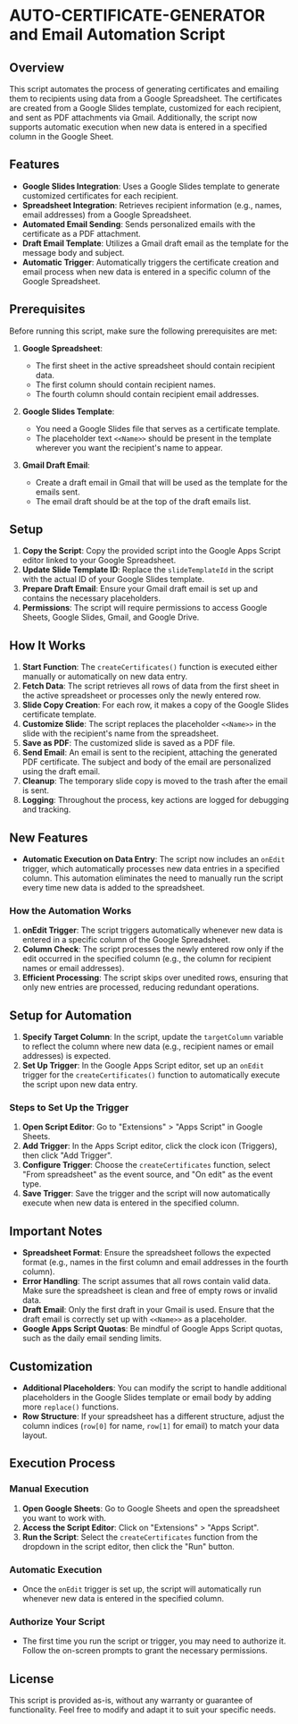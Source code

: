 # AUTO-CERTIFICATE-GENERATOR and Email Automation Script

## Overview

This script automates the process of generating certificates and emailing them to recipients using data from a Google Spreadsheet. The certificates are created from a Google Slides template, customized for each recipient, and sent as PDF attachments via Gmail. Additionally, the script now supports automatic execution when new data is entered in a specified column in the Google Sheet.

## Features

- **Google Slides Integration**: Uses a Google Slides template to generate customized certificates for each recipient.
- **Spreadsheet Integration**: Retrieves recipient information (e.g., names, email addresses) from a Google Spreadsheet.
- **Automated Email Sending**: Sends personalized emails with the certificate as a PDF attachment.
- **Draft Email Template**: Utilizes a Gmail draft email as the template for the message body and subject.
- **Automatic Trigger**: Automatically triggers the certificate creation and email process when new data is entered in a specific column of the Google Spreadsheet.

## Prerequisites

Before running this script, make sure the following prerequisites are met:

1. **Google Spreadsheet**:
   - The first sheet in the active spreadsheet should contain recipient data.
   - The first column should contain recipient names.
   - The fourth column should contain recipient email addresses.

2. **Google Slides Template**:
   - You need a Google Slides file that serves as a certificate template.
   - The placeholder text `<<Name>>` should be present in the template wherever you want the recipient's name to appear.

3. **Gmail Draft Email**:
   - Create a draft email in Gmail that will be used as the template for the emails sent.
   - The email draft should be at the top of the draft emails list.

## Setup

1. **Copy the Script**: Copy the provided script into the Google Apps Script editor linked to your Google Spreadsheet.
2. **Update Slide Template ID**: Replace the `slideTemplateId` in the script with the actual ID of your Google Slides template.
3. **Prepare Draft Email**: Ensure your Gmail draft email is set up and contains the necessary placeholders.
4. **Permissions**: The script will require permissions to access Google Sheets, Google Slides, Gmail, and Google Drive.

## How It Works

1. **Start Function**: The `createCertificates()` function is executed either manually or automatically on new data entry.
2. **Fetch Data**: The script retrieves all rows of data from the first sheet in the active spreadsheet or processes only the newly entered row.
3. **Slide Copy Creation**: For each row, it makes a copy of the Google Slides certificate template.
4. **Customize Slide**: The script replaces the placeholder `<<Name>>` in the slide with the recipient's name from the spreadsheet.
5. **Save as PDF**: The customized slide is saved as a PDF file.
6. **Send Email**: An email is sent to the recipient, attaching the generated PDF certificate. The subject and body of the email are personalized using the draft email.
7. **Cleanup**: The temporary slide copy is moved to the trash after the email is sent.
8. **Logging**: Throughout the process, key actions are logged for debugging and tracking.

## New Features

- **Automatic Execution on Data Entry**: The script now includes an `onEdit` trigger, which automatically processes new data entries in a specified column. This automation eliminates the need to manually run the script every time new data is added to the spreadsheet.

### How the Automation Works

1. **onEdit Trigger**: The script triggers automatically whenever new data is entered in a specific column of the Google Spreadsheet.
2. **Column Check**: The script processes the newly entered row only if the edit occurred in the specified column (e.g., the column for recipient names or email addresses).
3. **Efficient Processing**: The script skips over unedited rows, ensuring that only new entries are processed, reducing redundant operations.

## Setup for Automation

1. **Specify Target Column**: In the script, update the `targetColumn` variable to reflect the column where new data (e.g., recipient names or email addresses) is expected.
2. **Set Up Trigger**: In the Google Apps Script editor, set up an `onEdit` trigger for the `createCertificates()` function to automatically execute the script upon new data entry.

### Steps to Set Up the Trigger

1. **Open Script Editor**: Go to "Extensions" > "Apps Script" in Google Sheets.
2. **Add Trigger**: In the Apps Script editor, click the clock icon (Triggers), then click "Add Trigger".
3. **Configure Trigger**: Choose the `createCertificates` function, select "From spreadsheet" as the event source, and "On edit" as the event type.
4. **Save Trigger**: Save the trigger and the script will now automatically execute when new data is entered in the specified column.

## Important Notes

- **Spreadsheet Format**: Ensure the spreadsheet follows the expected format (e.g., names in the first column and email addresses in the fourth column).
- **Error Handling**: The script assumes that all rows contain valid data. Make sure the spreadsheet is clean and free of empty rows or invalid data.
- **Draft Email**: Only the first draft in your Gmail is used. Ensure that the draft email is correctly set up with `<<Name>>` as a placeholder.
- **Google Apps Script Quotas**: Be mindful of Google Apps Script quotas, such as the daily email sending limits.

## Customization

- **Additional Placeholders**: You can modify the script to handle additional placeholders in the Google Slides template or email body by adding more `replace()` functions.
- **Row Structure**: If your spreadsheet has a different structure, adjust the column indices (`row[0]` for name, `row[1]` for email) to match your data layout.

## Execution Process

### Manual Execution

1. **Open Google Sheets**: Go to Google Sheets and open the spreadsheet you want to work with.
2. **Access the Script Editor**: Click on "Extensions" > "Apps Script".
3. **Run the Script**: Select the `createCertificates` function from the dropdown in the script editor, then click the "Run" button.

### Automatic Execution

- Once the `onEdit` trigger is set up, the script will automatically run whenever new data is entered in the specified column.

### Authorize Your Script

- The first time you run the script or trigger, you may need to authorize it. Follow the on-screen prompts to grant the necessary permissions.

## License

This script is provided as-is, without any warranty or guarantee of functionality. Feel free to modify and adapt it to suit your specific needs.

